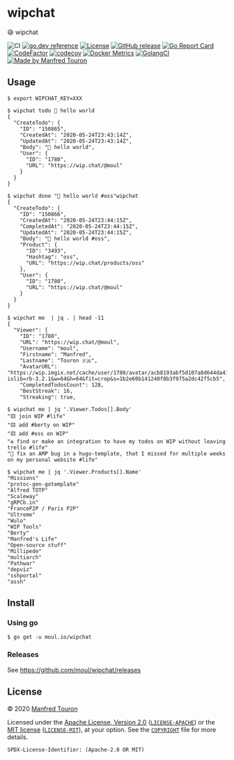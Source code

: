 # wipchat

:smile: wipchat

![CI](https://github.com/moul/wipchat/workflows/CI/badge.svg)
[![go.dev reference](https://img.shields.io/badge/go.dev-reference-007d9c?logo=go&logoColor=white)](https://pkg.go.dev/moul.io/wipchat)
[![License](https://img.shields.io/badge/license-Apache--2.0%20%2F%20MIT-%2397ca00.svg)](https://github.com/moul/wipchat/blob/master/COPYRIGHT)
[![GitHub release](https://img.shields.io/github/release/moul/wipchat.svg)](https://github.com/moul/wipchat/releases)
[![Go Report Card](https://goreportcard.com/badge/moul.io/wipchat)](https://goreportcard.com/report/moul.io/wipchat)
[![CodeFactor](https://www.codefactor.io/repository/github/moul/wipchat/badge)](https://www.codefactor.io/repository/github/moul/wipchat)
[![codecov](https://codecov.io/gh/moul/wipchat/branch/master/graph/badge.svg)](https://codecov.io/gh/moul/wipchat)
[![Docker Metrics](https://images.microbadger.com/badges/image/moul/wipchat.svg)](https://microbadger.com/images/moul/wipchat)
[![GolangCI](https://golangci.com/badges/github.com/moul/wipchat.svg)](https://golangci.com/r/github.com/moul/wipchat)
[![Made by Manfred Touron](https://img.shields.io/badge/made%20by-Manfred%20Touron-blue.svg?style=flat)](https://manfred.life/)


## Usage

```console
$ export WIPCHAT_KEY=XXX
```

```console
$ wipchat todo 👋 hello world
{
  "CreateTodo": {
    "ID": "150865",
    "CreatedAt": "2020-05-24T23:43:14Z",
    "UpdatedAt": "2020-05-24T23:43:14Z",
    "Body": "👋 hello world",
    "User": {
      "ID": "1780",
      "URL": "https://wip.chat/@moul"
    }
  }
}
```

```console
$ wipchat done "👋 hello world #oss"wipchat
{
  "CreateTodo": {
    "ID": "150866",
    "CreatedAt": "2020-05-24T23:44:15Z",
    "CompletedAt": "2020-05-24T23:44:15Z",
    "UpdatedAt": "2020-05-24T23:44:15Z",
    "Body": "👋 hello world #oss",
    "Product": {
      "ID": "3493",
      "Hashtag": "oss",
      "URL": "https://wip.chat/products/oss"
    },
    "User": {
      "ID": "1780",
      "URL": "https://wip.chat/@moul"
    }
  }
}
```

```console
$ wipchat me  | jq . | head -11
{
  "Viewer": {
    "ID": "1780",
    "URL": "https://wip.chat/@moul",
    "Username": "moul",
    "Firstname": "Manfred",
    "Lastname": "Touron 🇫🇷",
    "AvatarURL": "https://wip.imgix.net/cache/user/1780/avatar/acb8193abf5d107a8d644da41b071494.png?ixlib=rb-3.2.1&w=64&h=64&fit=crop&s=1b2e60b141240f8b3f975a2dc42f5cb5",
    "CompletedTodosCount": 128,
    "BestStreak": 16,
    "Streaking": true,
```

```console
$ wipchat me | jq '.Viewer.Todos[].Body'
"🟨 join WIP #life"
"🟨 add #berty on WIP"
"🟨 add #oss on WIP"
"♻️ find or make an integration to have my todos on WIP without leaving trello #life"
"🐛 fix an AMP bug in a hugo-template, that I missed for multiple weeks on my personal website #life"
```

```console
$ wipchat me | jq '.Viewer.Products[].Name'
"Missions"
"protoc-gen-gotemplate"
"Alfred TOTP"
"Scaleway"
"gRPCb.in"
"FranceP2P / Paris P2P"
"Ultreme"
"Wulo"
"WIP Tools"
"Berty"
"Manfred's Life"
"Open-source stuff"
"Millipede"
"multiarch"
"Pathwar"
"depviz"
"sshportal"
"assh"
```

## Install

### Using go

```console
$ go get -u moul.io/wipchat
```

### Releases

See https://github.com/moul/wipchat/releases

## License

© 2020 [Manfred Touron](https://manfred.life)

Licensed under the [Apache License, Version 2.0](https://www.apache.org/licenses/LICENSE-2.0) ([`LICENSE-APACHE`](LICENSE-APACHE)) or the [MIT license](https://opensource.org/licenses/MIT) ([`LICENSE-MIT`](LICENSE-MIT)), at your option. See the [`COPYRIGHT`](COPYRIGHT) file for more details.

`SPDX-License-Identifier: (Apache-2.0 OR MIT)`
